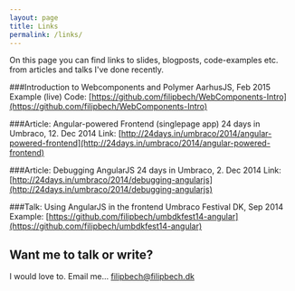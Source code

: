 ```yaml
---
layout: page
title: Links
permalink: /links/
---
```


On this page you can find links to slides, blogposts, code-examples etc. from articles and talks I've done recently.


###Introduction to Webcomponents and Polymer
AarhusJS, Feb 2015
Example (live) Code: [https://github.com/filipbech/WebComponents-Intro](https://github.com/filipbech/WebComponents-Intro)

###Article: Angular-powered Frontend (singlepage app)
24 days in Umbraco, 12. Dec 2014
Link: [http://24days.in/umbraco/2014/angular-powered-frontend](http://24days.in/umbraco/2014/angular-powered-frontend)

###Article: Debugging AngularJS
24 days in Umbraco, 2. Dec 2014
Link: [http://24days.in/umbraco/2014/debugging-angularjs](http://24days.in/umbraco/2014/debugging-angularjs)

###Talk: Using AngularJS in the frontend
Umbraco Festival DK, Sep 2014
Example: [https://github.com/filipbech/umbdkfest14-angular](https://github.com/filipbech/umbdkfest14-angular)


## Want me to talk or write?
I would love to. Email me... [filipbech@filipbech.dk](mailto:filipbech@filipbech.dk)
